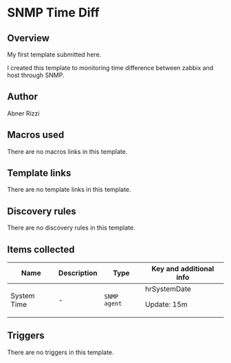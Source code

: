 # SNMP Time Diff

## Overview

My first template submitted here.


 


I created this template to monitoring time difference between zabbix and host through SNMP.


 


 



## Author

Abner Rizzi

## Macros used

There are no macros links in this template.

## Template links

There are no template links in this template.

## Discovery rules

There are no discovery rules in this template.

## Items collected

|Name|Description|Type|Key and additional info|
|----|-----------|----|----|
|System Time|<p>-</p>|`SNMP agent`|hrSystemDate<p>Update: 15m</p>|
## Triggers

There are no triggers in this template.

